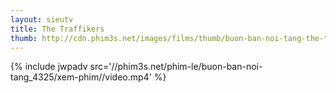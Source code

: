 ```yaml
---
layout: sieutv
title: The Traffikers
thumb: http://cdn.phim3s.net/images/films/thumb/buon-ban-noi-tang-the-traffikers-2013.jpg
---
```

{% include jwpadv src='//phim3s.net/phim-le/buon-ban-noi-tang_4325/xem-phim//video.mp4' %}